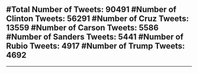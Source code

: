 #Total Number of Tweets: 90491 
#Number of Clinton Tweets: 56291
#Number of Cruz Tweets: 13559
#Number of Carson Tweets: 5586
#Number of Sanders Tweets: 5441
#Number of Rubio Tweets: 4917
#Number of Trump Tweets: 4692
---
---
